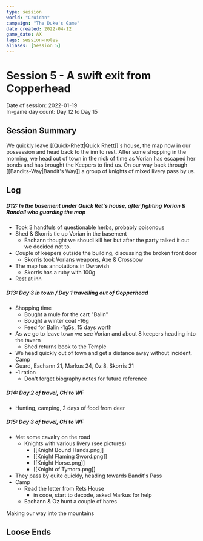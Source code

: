 ```yaml
---
type: session
world: "Cruidan"
campaign: "The Duke's Game"
date created: 2022-04-12
game_date: AX
tags: session-notes
aliases: [Session 5]
---
```

# Session 5 - A swift exit from Copperhead
Date of session: 2022-01-19  
In-game day count: Day 12 to Day 15  

## Session Summary
We quickly leave [[Quick-Rhett|Quick Rhett]]'s house, the map now in our possession and head back to the inn to rest. After some shopping in the morning, we head out of town in the nick of time as Vorian has escaped her bonds and has brought the Keepers to find us. On our way back through [[Bandits-Way|Bandit's Way]] a group of knights of mixed livery pass by us.

## Log
##### D12: In the basement under Quick Ret's house, after fighting Vorian & Randall who guarding the map
- Took 3 handfuls of questionable herbs, probably poisonous
- Shed & Skorris tie up Vorian in the basement
	- Eachann thought we shoudl kill her but after the party talked it out we decided not to.
- Couple of keepers outside the building, discussing the broken front door
	- Skorris took Vorians weapons, Axe & Crossbow
- The map has annotations in Dwravish
	- Skorris has a ruby with 100g
- Rest at inn  

##### D13: Day 3 in town / Day 1 travelling out of Copperhead
- Shopping time
	- Bought a mule for the cart "Balin"
	- Bought a winter coat -16g
	- Feed for Balin -1g5s, 15 days worth
- As we go to leave town we see Vorian and about 8 keepers heading into the tavern
	- Shed returns book to the Temple
- We head quickly out of town and get a distance away without incident.
Camp
- Guard, Eachann 21, Markus 24, Oz 8, Skorris 21
- -1 ration
	- Don't forget biography notes for future reference

##### D14: Day 2 of travel, CH to WF
- Hunting, camping, 2 days of food from deer

##### D15: Day 3 of travel, CH to WF
- Met some cavalry on the road
	- Knights with various livery (see pictures)
		- [[Knight Bound Hands.png]]
		- [[Knight Flaming Sword.png]]
		- [[Knight Horse.png]]
		- [[Knight of Tymora.png]]
- They pass by quite quickly, heading towards Bandit's Pass
- Camp
	- Read the letter from Rets House
		- in code, start to decode, asked Markus for help
	- Eachann & Oz hunt a couple of hares

Making our way into the mountains




## Loose Ends

